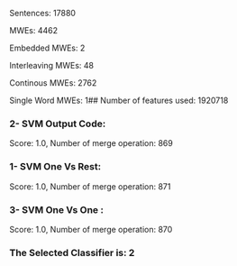 Sentences: 17880

MWEs: 4462

Embedded MWEs: 2

Interleaving MWEs: 48

Continous MWEs: 2762

Single Word MWEs: 1## Number of features used: 1920718

### 2- SVM Output Code: 
Score: 1.0, Number of merge operation: 869
### 1- SVM One Vs Rest: 
Score: 1.0, Number of merge operation: 871
### 3- SVM One Vs One : 
Score: 1.0, Number of merge operation: 870
### The Selected Classifier is: 2
